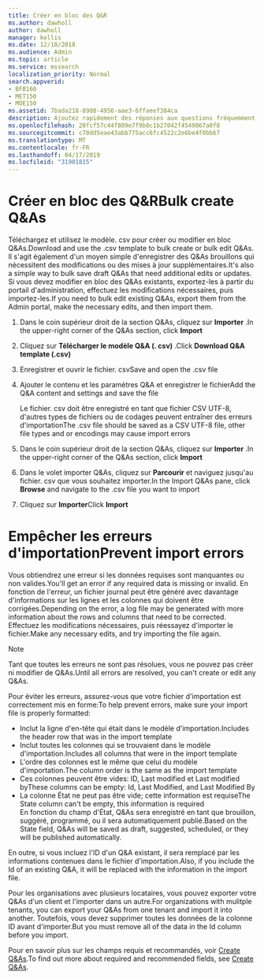 ```yaml
---
title: Créer en bloc des Q&R
ms.author: dawholl
author: dawholl
manager: kellis
ms.date: 12/18/2018
ms.audience: Admin
ms.topic: article
ms.service: mssearch
localization_priority: Normal
search.appverid:
- BFB160
- MET150
- MOE150
ms.assetid: 7bada218-8908-4956-aae3-6ffaeef384ca
description: Ajoutez rapidement des réponses aux questions fréquemment posées à l'aide des outils d'importation dans le portail d'administration de Microsoft Search.
ms.openlocfilehash: 28fcf57c44f809e7f9b0c1b27042f4549067a0f8
ms.sourcegitcommit: c70dd5eae43abb775acc6fc4522c2e6be4f0bb67
ms.translationtype: MT
ms.contentlocale: fr-FR
ms.lasthandoff: 04/17/2019
ms.locfileid: "31901815"
---
```

# <a name="bulk-create-qas"></a><span data-ttu-id="241f7-103">Créer en bloc des Q&R</span><span class="sxs-lookup"><span data-stu-id="241f7-103">Bulk create Q&As</span></span>

<span data-ttu-id="241f7-104">Téléchargez et utilisez le modèle. csv pour créer ou modifier en bloc Q&As.</span><span class="sxs-lookup"><span data-stu-id="241f7-104">Download and use the .csv template to bulk create or bulk edit Q&As.</span></span> <span data-ttu-id="241f7-105">Il s'agit également d'un moyen simple d'enregistrer des Q&As brouillons qui nécessitent des modifications ou des mises à jour supplémentaires.</span><span class="sxs-lookup"><span data-stu-id="241f7-105">It's also a simple way to bulk save draft Q&As that need additional edits or updates.</span></span> <span data-ttu-id="241f7-106">Si vous devez modifier en bloc des Q&As existants, exportez-les à partir du portail d'administration, effectuez les modifications nécessaires, puis importez-les.</span><span class="sxs-lookup"><span data-stu-id="241f7-106">If you need to bulk edit existing Q&As, export them from the Admin portal, make the necessary edits, and then import them.</span></span>
  
1. <span data-ttu-id="241f7-107">Dans le coin supérieur droit de la section Q&As, cliquez sur **Importer** .</span><span class="sxs-lookup"><span data-stu-id="241f7-107">In the upper-right corner of the Q&As section, click **Import**</span></span>
    
2. <span data-ttu-id="241f7-108">Cliquez sur **Télécharger le modèle Q&A (. csv)** .</span><span class="sxs-lookup"><span data-stu-id="241f7-108">Click **Download Q&A template (.csv)**</span></span>
    
3. <span data-ttu-id="241f7-109">Enregistrer et ouvrir le fichier. csv</span><span class="sxs-lookup"><span data-stu-id="241f7-109">Save and open the .csv file</span></span>
    
4. <span data-ttu-id="241f7-110">Ajouter le contenu et les paramètres Q&A et enregistrer le fichier</span><span class="sxs-lookup"><span data-stu-id="241f7-110">Add the Q&A content and settings and save the file</span></span>

    <span data-ttu-id="241f7-111">Le fichier. csv doit être enregistré en tant que fichier CSV UTF-8, d'autres types de fichiers ou de codages peuvent entraîner des erreurs d'importation</span><span class="sxs-lookup"><span data-stu-id="241f7-111">The .csv file should be saved as a CSV UTF-8 file, other file types and or encodings may cause import errors</span></span>
    
5. <span data-ttu-id="241f7-112">Dans le coin supérieur droit de la section Q&As, cliquez sur **Importer** .</span><span class="sxs-lookup"><span data-stu-id="241f7-112">In the upper-right corner of the Q&As section, click **Import**</span></span>
    
6. <span data-ttu-id="241f7-113">Dans le volet importer Q&As, cliquez sur **Parcourir** et naviguez jusqu'au fichier. csv que vous souhaitez importer.</span><span class="sxs-lookup"><span data-stu-id="241f7-113">In the Import Q&As pane, click **Browse** and navigate to the .csv file you want to import</span></span> 
    
7. <span data-ttu-id="241f7-114">Cliquez sur **Importer**</span><span class="sxs-lookup"><span data-stu-id="241f7-114">Click **Import**</span></span>

# <a name="prevent-import-errors"></a><span data-ttu-id="241f7-115">Empêcher les erreurs d'importation</span><span class="sxs-lookup"><span data-stu-id="241f7-115">Prevent import errors</span></span>      
<span data-ttu-id="241f7-116">Vous obtiendrez une erreur si les données requises sont manquantes ou non valides.</span><span class="sxs-lookup"><span data-stu-id="241f7-116">You'll get an error if any required data is missing or invalid.</span></span> <span data-ttu-id="241f7-117">En fonction de l'erreur, un fichier journal peut être généré avec davantage d'informations sur les lignes et les colonnes qui doivent être corrigées.</span><span class="sxs-lookup"><span data-stu-id="241f7-117">Depending on the error, a log file may be generated with more information about the rows and columns that need to be corrected.</span></span> <span data-ttu-id="241f7-118">Effectuez les modifications nécessaires, puis réessayez d'importer le fichier.</span><span class="sxs-lookup"><span data-stu-id="241f7-118">Make any necessary edits, and try importing the file again.</span></span>

> [!NOTE]
> <span data-ttu-id="241f7-119">Tant que toutes les erreurs ne sont pas résolues, vous ne pouvez pas créer ni modifier de Q&As.</span><span class="sxs-lookup"><span data-stu-id="241f7-119">Until all errors are resolved, you can't create or edit any Q&As.</span></span> 

<span data-ttu-id="241f7-120">Pour éviter les erreurs, assurez-vous que votre fichier d'importation est correctement mis en forme:</span><span class="sxs-lookup"><span data-stu-id="241f7-120">To help prevent errors, make sure your import file is properly formatted:</span></span>
- <span data-ttu-id="241f7-121">Inclut la ligne d'en-tête qui était dans le modèle d'importation.</span><span class="sxs-lookup"><span data-stu-id="241f7-121">Includes the header row that was in the import template</span></span>
- <span data-ttu-id="241f7-122">Inclut toutes les colonnes qui se trouvaient dans le modèle d'importation.</span><span class="sxs-lookup"><span data-stu-id="241f7-122">Includes all columns that were in the import template</span></span>
- <span data-ttu-id="241f7-123">L'ordre des colonnes est le même que celui du modèle d'importation.</span><span class="sxs-lookup"><span data-stu-id="241f7-123">The column order is the same as the import template</span></span>
- <span data-ttu-id="241f7-124">Ces colonnes peuvent être vides: ID, Last modified et Last modified by</span><span class="sxs-lookup"><span data-stu-id="241f7-124">These columns can be empty: Id, Last Modified, and Last Modified By</span></span>
- <span data-ttu-id="241f7-125">La colonne État ne peut pas être vide; cette information est requise</span><span class="sxs-lookup"><span data-stu-id="241f7-125">The State column can't be empty, this information is required</span></span>  
<span data-ttu-id="241f7-126">En fonction du champ d'État, Q&As sera enregistré en tant que brouillon, suggéré, programmé, ou il sera automatiquement publié.</span><span class="sxs-lookup"><span data-stu-id="241f7-126">Based on the State field, Q&As will be saved as draft, suggested, scheduled, or they will be published automatically.</span></span>

<span data-ttu-id="241f7-127">En outre, si vous incluez l'ID d'un Q&A existant, il sera remplacé par les informations contenues dans le fichier d'importation.</span><span class="sxs-lookup"><span data-stu-id="241f7-127">Also, if you include the Id of an existing Q&A, it will be replaced with the information in the import file.</span></span>

<span data-ttu-id="241f7-128">Pour les organisations avec plusieurs locataires, vous pouvez exporter votre Q&As d'un client et l'importer dans un autre.</span><span class="sxs-lookup"><span data-stu-id="241f7-128">For organizations with mulitple tenants, you can export your Q&As from one tenant and import it into another.</span></span> <span data-ttu-id="241f7-129">Toutefois, vous devez supprimer toutes les données de la colonne ID avant d'importer.</span><span class="sxs-lookup"><span data-stu-id="241f7-129">But you must remove all of the data in the Id column before you import.</span></span>

<span data-ttu-id="241f7-130">Pour en savoir plus sur les champs requis et recommandés, voir [Create Q&As](create-qas.md).</span><span class="sxs-lookup"><span data-stu-id="241f7-130">To find out more about required and recommended fields, see [Create Q&As](create-qas.md).</span></span>

  

